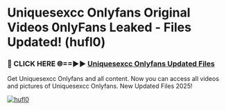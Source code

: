 # Uniquesexcc Onlyfans Original Videos 0nlyFans Leaked - Files Updated! (hufl0)

<h3>🔴 CLICK HERE 🌐==►► <a href="https://tinyurl.com/ehrbuxhb" rel="nofollow">Uniquesexcc Onlyfans Updated Files</a></h3>

Get Uniquesexcc Onlyfans and all content. Now you can access all videos and pictures of Uniquesexcc Onlyfans. New Updated Files 2025!

[![hufl0](https://i.imgur.com/lVYEuWS.gif)](https://tinyurl.com/ehrbuxhb)
